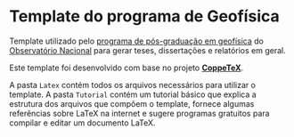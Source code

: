 # Template do programa de Geofísica

Template utilizado pelo [programa de pós-graduação em geofísica](http://www.on.br/index.php/pt-br/programas-academicos/geofisica.html)
do [Observatório Nacional](http://www.on.br/index.php/pt-br/) para gerar teses, dissertações e relatórios em geral.

Este template foi desenvolvido com base no projeto [**CoppeTeX**](http://coppetex.sourceforge.net/).

A pasta `Latex` contém todos os arquivos necessários para utilizar o template. A pasta `Tutorial` contém um tutorial básico que explica a estrutura dos arquivos que compõem o template, fornece algumas referências sobre LaTeX na internet e sugere programas gratuitos para compilar e editar um documento LaTeX.
